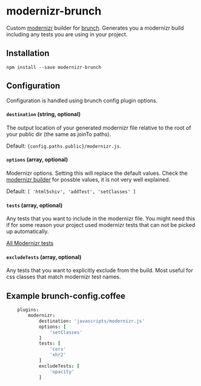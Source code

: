 # modernizr-brunch

Custom [modernizr](http://modernizr.com) builder for [brunch](http://brunch.io).
Generates you a modernizr build including any tests you are using in your project.

## Installation

`npm install --save modernizr-brunch`

## Configuration

Configuration is handled using brunch config plugin options.

#### `destination` (string, optional)

The output location of your generated modernizr file relative to the root of
your public dir (the same as joinTo paths).

Default: `{config.paths.public}/modernizr.js`.

#### `options` (array, optional)

Modernizr options. Setting this will replace the default values. Check the
[modernizr builder](https://modernizr.com/download) for possble values, it
is not very well explained.

Default: `[ 'html5shiv', 'addTest', 'setClasses' ]`

#### `tests` (array, optional)

Any tests that you want to include in the modernizr file. You might need this
if for some reason your project used modernizr tests that can not be picked up
automatically.

[All Modernizr tests](https://modernizr.com/docs#features)

#### `excludeTests` (array, optional)

Any tests that you want to explicitly exclude from the build. Most useful for
css classes that match modernizr test names.

## Example brunch-config.coffee

```coffee
	plugins:
		modernizr:
			destination: 'javascripts/modernizr.js'
			options: [
				'setClasses'
			]
			tests: [
				'cors'
				'xhr2'
			]
			excludeTests: [
				'opacity'
			]
````
